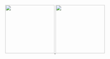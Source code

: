 
<div align="center">
  <a href="https://github.com/VictorDeLucca">
  <img height="160em" src="https://github-readme-stats.vercel.app/api?username=VictorDeLucca&show_icons=true&theme=dracula&include_all_commits=true&count_private=true"/>
  <img height="160em" src="https://github-readme-stats.vercel.app/api/top-langs/?username=VictorDeLucca&layout=compact&langs_count=7&theme=dracula"/>
</div>
